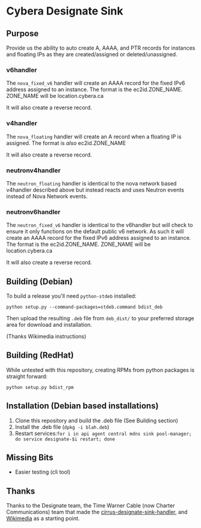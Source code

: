 # Cybera Designate Sink

## Purpose

Provide us the ability to auto create A, AAAA, and PTR records for instances and floating IPs as they are created/assigned or deleted/unassigned.

### v6handler

The `nova_fixed_v6` handler will create an AAAA record for the fixed IPv6 address assigned to an instance. The format is the ec2id.ZONE_NAME.
ZONE_NAME will be location.cybera.ca

It will also create a reverse record.

### v4handler

The `nova_floating` handler will create an A record when a floating IP is assigned. The format is *also* ec2id.ZONE_NAME

It will also create a reverse record.

### neutronv4handler

The `neutron_floating` handler is identical to the nova network based v4handler described above but instead reacts and uses Neutron events
instead of Nova Network events.

### neutronv6handler

The `neutron_fixed_v6` handler is identical to the v6handler but will check to ensure it only functions on the default public v6 network.
As such it will create an AAAA record for the fixed IPv6 address assigned to an instance. The format is the ec2id.ZONE_NAME.
ZONE_NAME will be location.cybera.ca

It will also create a reverse record.

## Building (Debian)

To build a release you'll need `python-stdeb` installed:

    python setup.py --command-packages=stdeb.command bdist_deb

Then upload the resulting `.deb` file from `deb_dist/` to your preferred storage area for download and installation.

(Thanks Wikimedia instructions)

## Building (RedHat)

While untested with this repository, creating RPMs from python packages is straight forward:

    python setup.py bdist_rpm

## Installation (Debian based installations)

  1. Clone this repository and build the .deb file (See Building section)
  2. Install the .deb file (`dpkg -i blah.deb`)
  3. Restart services:`for i in api agent central mdns sink pool-manager; do service designate-$i restart; done`

## Missing Bits

* Easier testing (cli tool)

## Thanks

Thanks to the Designate team, the Time Warner Cable (now Charter Communications) team that made the [cirrus-designate-sink-handler](https://github.com/twc-openstack/cirrus-designate-sink-handler), and [Wikimedia](https://phabricator.wikimedia.org/diffusion/GSNF/repository/master/) as a starting point.


